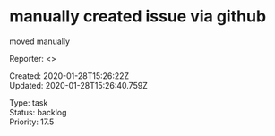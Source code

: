 # manually created issue via github

moved manually

Reporter:  <>  

Created: 2020-01-28T15:26:22Z  
Updated: 2020-01-28T15:26:40.759Z

Type: task  
Status: backlog  
Priority: 17.5

